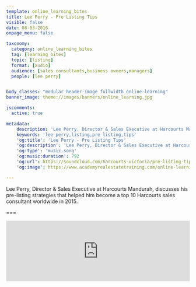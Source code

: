 ```yaml
---
template: online_learning_bites
title: Lee Perry - Pre Listing Tips
visible: false
date: 08-03-2016
onpage_menu: false

taxonomy:
  category: online_learning_bites
  tag: [learning bites]
  topic: [listing]
  format: [audio]
  audience: [sales consultants,business owners,managers]
  people: [lee perry]


body_classes: "modular header-image fullwidth online-learning"
banner_image: theme://images/banners/online_learning.jpg

jscomments:
  active: true

metadata:
    description: 'Lee Perry, Director & Sales Executive at Harcourts Mandurah, discusses his pre-listing strategies that helped him become a top 10 Harcourts sales consultant worldwide in 2015.'
    keywords: 'lee perry,listing,pre listing,tips'
    'og:title': 'Lee Perry - Pre Listing Tips'
    'og:description': 'Lee Perry, Director & Sales Executive at Harcourts Mandurah, discusses his pre-listing strategies that helped him become a top 10 Harcourts sales consultant worldwide in 2015.'
    'og:type': 'music.song'
    'og:music:duration': 792
    'og:url': https://soundcloud.com/harcourts-victoria/pre-listing-tips-with-lee-perry
    'og:image': https://www.academyrealestatetraining.com/online-learning/bites/2016/03/08/lee-perry/lee-perry.jpg

---
```


Lee Perry, Director &amp; Sales Executive at Harcourts Mandurah, discusses his pre-listing strategies that helped him become a top 10 Harcourts sales consultant worldwide in 2015.

===

<iframe width="100%" height="166" scrolling="no" frameborder="no" src="https://w.soundcloud.com/player/?url=https%3A//api.soundcloud.com/tracks/250738134&amp;color=ff5500&amp;auto_play=false&amp;hide_related=false&amp;show_comments=true&amp;show_user=true&amp;show_reposts=false"></iframe>
